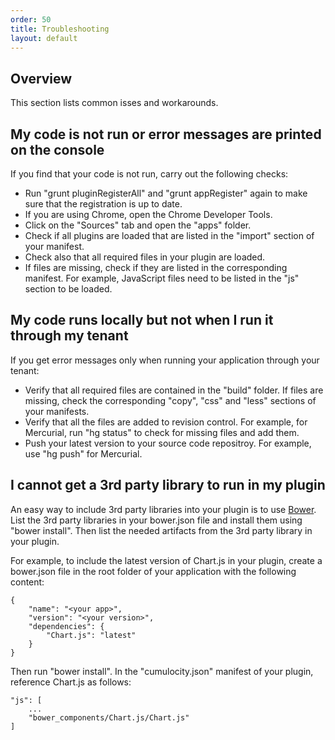 ```yaml
---
order: 50
title: Troubleshooting
layout: default
---
```

## Overview

This section lists common isses and workarounds.

## My code is not run or error messages are printed on the console

If you find that your code is not run, carry out the following checks:

* Run "grunt pluginRegisterAll" and "grunt appRegister" again to make sure that the registration is up to date.
* If you are using Chrome, open the Chrome Developer Tools.
* Click on the "Sources" tab and open the "apps" folder.
 * Check if all plugins are loaded that are listed in the "import" section of your manifest.
 * Check also that all required files in your plugin are loaded.
* If files are missing, check if they are listed in the corresponding manifest. For example, JavaScript files need to be listed in the "js" section to be loaded.

## My code runs locally but not when I run it through my tenant

If you get error messages only when running your application through your tenant:

* Verify that all required files are contained in the "build" folder. If files are missing, check the corresponding "copy", "css" and "less" sections of your manifests.
* Verify that all the files are added to revision control. For example, for Mercurial, run "hg status" to check for missing files and add them.
* Push your latest version to your source code repositroy. For example, use "hg push" for Mercurial.

## I cannot get a 3rd party library to run in my plugin

An easy way to include 3rd party libraries into your plugin is to use [Bower](http://bower.io). List the 3rd party libraries in your bower.json file and install them using "bower install". Then list the needed artifacts from the 3rd party library in your plugin.

For example, to include the latest version of Chart.js in your plugin, create a bower.json file in the root folder of your application with the following content:

	{
		"name": "<your app>",
		"version": "<your version>",
		"dependencies": {
    		"Chart.js": "latest"
		}
	}

Then run "bower install". In the "cumulocity.json" manifest of your plugin, reference Chart.js as follows:

	"js": [
		...
		"bower_components/Chart.js/Chart.js"
	]
